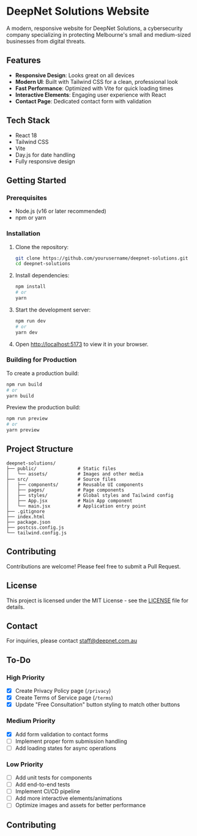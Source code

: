 # DeepNet Solutions Website

A modern, responsive website for DeepNet Solutions, a cybersecurity company specializing in protecting Melbourne's small and medium-sized businesses from digital threats.

## Features

- **Responsive Design**: Looks great on all devices
- **Modern UI**: Built with Tailwind CSS for a clean, professional look
- **Fast Performance**: Optimized with Vite for quick loading times
- **Interactive Elements**: Engaging user experience with React
- **Contact Page**: Dedicated contact form with validation

## Tech Stack

- React 18
- Tailwind CSS
- Vite
- Day.js for date handling
- Fully responsive design

## Getting Started

### Prerequisites

- Node.js (v16 or later recommended)
- npm or yarn

### Installation

1. Clone the repository:
   ```bash
   git clone https://github.com/yourusername/deepnet-solutions.git
   cd deepnet-solutions
   ```

2. Install dependencies:
   ```bash
   npm install
   # or
   yarn
   ```

3. Start the development server:
   ```bash
   npm run dev
   # or
   yarn dev
   ```

4. Open [http://localhost:5173](http://localhost:5173) to view it in your browser.

### Building for Production

To create a production build:

```bash
npm run build
# or
yarn build
```

Preview the production build:

```bash
npm run preview
# or
yarn preview
```

## Project Structure

```
deepnet-solutions/
├── public/               # Static files
│   └── assets/           # Images and other media
├── src/                  # Source files
│   ├── components/       # Reusable UI components
│   ├── pages/            # Page components
│   ├── styles/           # Global styles and Tailwind config
│   ├── App.jsx           # Main App component
│   └── main.jsx          # Application entry point
├── .gitignore
├── index.html
├── package.json
├── postcss.config.js
└── tailwind.config.js
```

## Contributing

Contributions are welcome! Please feel free to submit a Pull Request.

## License

This project is licensed under the MIT License - see the [LICENSE](LICENSE) file for details.

## Contact

For inquiries, please contact [staff@deepnet.com.au](mailto:staff@deepnet.com.au)

## To-Do

### High Priority
- [x] Create Privacy Policy page (`/privacy`)
- [x] Create Terms of Service page (`/terms`)
- [x] Update "Free Consultation" button styling to match other buttons

### Medium Priority
- [x] Add form validation to contact forms
- [ ] Implement proper form submission handling
- [ ] Add loading states for async operations

### Low Priority
- [ ] Add unit tests for components
- [ ] Add end-to-end tests
- [ ] Implement CI/CD pipeline
- [ ] Add more interactive elements/animations
- [ ] Optimize images and assets for better performance

## Contributing
